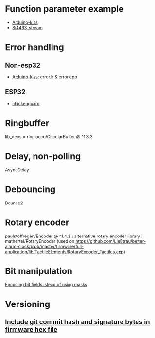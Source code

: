 # Function parameter example
* [Arduino-kiss](https://github.com/LieBtrau/digital-walkie-talkie/tree/master/firmware/tests/other/arduino-kiss)
* [Si4463-stream](https://github.com/LieBtrau/digital-walkie-talkie/tree/master/firmware/tests/radio/si4463-stream)

# Error handling
## Non-esp32
* [Arduino-kiss](https://github.com/LieBtrau/digital-walkie-talkie/tree/master/firmware/tests/other/arduino-kiss): error.h & error.cpp

## ESP32
* [chickenguard](https://github.com/LieBtrau/chickenguard-2019-upgrade/tree/main/firmware/chickenguard)

# Ringbuffer
lib_deps =
  rlogiacco/CircularBuffer @ ^1.3.3
  
# Delay, non-polling
AsyncDelay

# Debouncing
Bounce2

# Rotary encoder
  paulstoffregen/Encoder @ ^1.4.2 ; alternative rotary encoder library : mathertel/RotaryEncoder (used on https://github.com/LieBtrau/better-alarm-clock/blob/master/firmware/full-application/lib/TactileElements/RotaryEncoder_Tactiles.cpp)

# Bit manipulation
[Encoding bit fields istead of using masks](https://github.com/LieBtrau/chickenguard-2019-upgrade/blob/main/firmware/chickenguard/include/bit_manipulation.h)

# Versioning
## [Include git commit hash and signature bytes in firmware hex file](https://github.com/LieBtrau/urban-edc-flashlight/tree/main/firmware/urban-edc-flashlight)